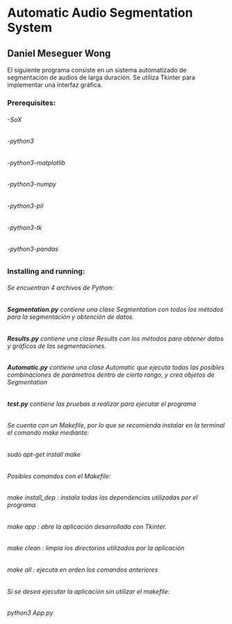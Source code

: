 # Automatic Audio Segmentation System
## Daniel Meseguer Wong

El siguiente programa consiste en un sistema automatizado de segmentación de audios de larga duración. Se utiliza Tkinter para implementar una interfaz gráfica.

### Prerequisites:

###### -SoX
###### -python3
###### -python3-matplotlib
###### -python3-numpy
###### -python3-pil
###### -python3-tk
###### -python3-pandas

### Installing and running:

###### Se encuentran 4 archivos de Python:
######    **Segmentation.py** contiene una clase Segmentation con todos los métodos para la segmentación y obtención de datos.
######    **Results.py** contiene una clase Results con los métodos para obtener datos y gráficos de las segmentaciones.
######    **Automatic.py** contiene una clase Automatic que ejecuta todas las posibles combinaciones de parámetros dentro de cierto rango, y crea objetos de Segmentation
######    **test.py** contiene las pruebas a realizar para ejecutar el programa


###### Se cuenta con un Makefile, por lo que se recomienda instalar en la terminal el comando make mediante:
######                *sudo apt-get install make*

###### Posibles comandos con el Makefile:
######    *make install_dep : instala todas las dependencias utilizadas por el programa.*
######    *make app : abre la aplicación desarrollada con Tkinter.*
######   *make clean : limpia los directorios utilizados por la aplicación*
######    *make all : ejecuta en orden los comandos anteriores*

###### Si se desea ejecutar la aplicación sin utilizar el makefile:
######    *python3 App.py*



